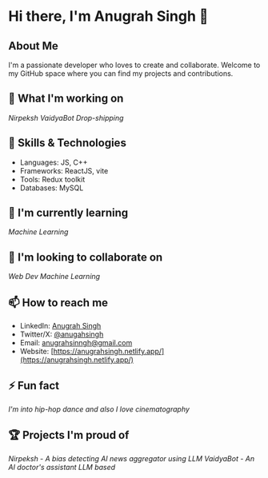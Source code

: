 # Hi there, I'm Anugrah Singh 👋

## About Me
I'm a passionate developer who loves to create and collaborate. Welcome to my GitHub space where you can find my projects and contributions.

## 🔭 What I'm working on
*Nirpeksh*
*VaidyaBot*
*Drop-shipping*

## 💼 Skills & Technologies
- Languages: JS, C++
- Frameworks: ReactJS, vite
- Tools: Redux toolkit
- Databases: MySQL

## 🌱 I'm currently learning
*Machine Learning*

## 👯 I'm looking to collaborate on
*Web Dev*
*Machine Learning*

## 📫 How to reach me

- LinkedIn: [Anugrah Singh](https://www.linkedin.com/in/anugrah-singh-a04b18356/)
- Twitter/X: [@anugahsingh](https://x.com/anugahsingh)
- Email: anugrahsinngh@gmail.com
- Website: [https://anugrahsingh.netlify.app/](https://anugrahsingh.netlify.app/)

## ⚡ Fun fact
*I'm into hip-hop dance and also I love cinematography*

## 🏆 Projects I'm proud of
*Nirpeksh - A bias detecting AI news aggregator using LLM*
*VaidyaBot - An AI doctor's assistant LLM based*
